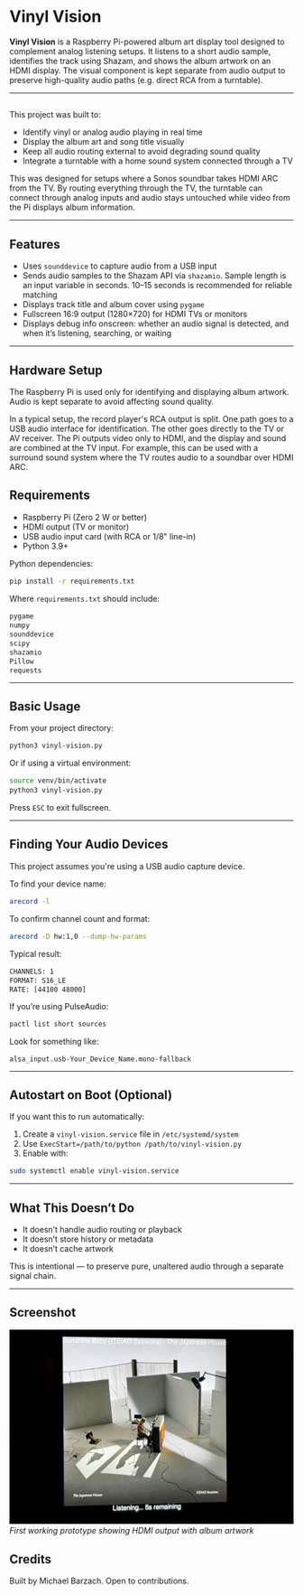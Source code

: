 # Vinyl Vision

**Vinyl Vision** is a Raspberry Pi-powered album art display tool designed to complement analog listening setups. It listens to a short audio sample, identifies the track using Shazam, and shows the album artwork on an HDMI display. The visual component is kept separate from audio output to preserve high-quality audio paths (e.g. direct RCA from a turntable).

---

##

This project was built to:

* Identify vinyl or analog audio playing in real time
* Display the album art and song title visually
* Keep all audio routing external to avoid degrading sound quality
* Integrate a turntable with a home sound system connected through a TV

This was designed for setups where a Sonos soundbar takes HDMI ARC from the TV. By routing everything through the TV, the turntable can connect through analog inputs and audio stays untouched while video from the Pi displays album information.

---

## Features

* Uses `sounddevice` to capture audio from a USB input
* Sends audio samples to the Shazam API via `shazamio`. Sample length is an input variable in seconds. 10–15 seconds is recommended for reliable matching
* Displays track title and album cover using `pygame`
* Fullscreen 16:9 output (1280×720) for HDMI TVs or monitors
* Displays debug info onscreen: whether an audio signal is detected, and when it’s listening, searching, or waiting

---

## Hardware Setup

The Raspberry Pi is used only for identifying and displaying album artwork. Audio is kept separate to avoid affecting sound quality.

In a typical setup, the record player's RCA output is split. One path goes to a USB audio interface for identification. The other goes directly to the TV or AV receiver. The Pi outputs video only to HDMI, and the display and sound are combined at the TV input. For example, this can be used with a surround sound system where the TV routes audio to a soundbar over HDMI ARC.

## Requirements

* Raspberry Pi (Zero 2 W or better)
* HDMI output (TV or monitor)
* USB audio input card (with RCA or 1/8" line-in)
* Python 3.9+

Python dependencies:

```bash
pip install -r requirements.txt
```

Where `requirements.txt` should include:

```
pygame
numpy
sounddevice
scipy
shazamio
Pillow
requests
```

---

## Basic Usage

From your project directory:

```bash
python3 vinyl-vision.py
```

Or if using a virtual environment:

```bash
source venv/bin/activate
python3 vinyl-vision.py
```

Press `ESC` to exit fullscreen.

---

## Finding Your Audio Devices

This project assumes you're using a USB audio capture device.

To find your device name:

```bash
arecord -l
```

To confirm channel count and format:

```bash
arecord -D hw:1,0 --dump-hw-params
```

Typical result:

```
CHANNELS: 1
FORMAT: S16_LE
RATE: [44100 48000]
```

If you’re using PulseAudio:

```bash
pactl list short sources
```

Look for something like:

```
alsa_input.usb-Your_Device_Name.mono-fallback
```

---

## Autostart on Boot (Optional)

If you want this to run automatically:

1. Create a `vinyl-vision.service` file in `/etc/systemd/system`
2. Use `ExecStart=/path/to/python /path/to/vinyl-vision.py`
3. Enable with:

```bash
sudo systemctl enable vinyl-vision.service
```

---

## What This Doesn’t Do

* It doesn’t handle audio routing or playback
* It doesn’t store history or metadata
* It doesn’t cache artwork

This is intentional — to preserve pure, unaltered audio through a separate signal chain.

---

## Screenshot

![Initial prototype](resources/first_prototype.jpg)
*First working prototype showing HDMI output with album artwork*

## Credits

Built by Michael Barzach. Open to contributions.
